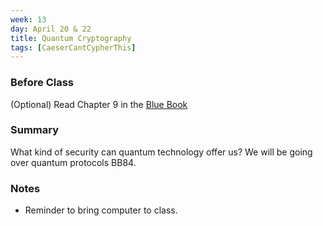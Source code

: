 ```yaml
---
week: 13
day: April 20 & 22
title: Quantum Cryptography
tags: [CaeserCantCypherThis]
---
```

### Before Class
(Optional) Read Chapter 9 in the [Blue Book](https://www.amazon.com/Quantum-Computing-Computer-Scientists-Yanofsky/dp/0521879965)

### Summary
What kind of security can quantum technology offer us? We will be going over quantum protocols BB84.

### Notes
- Reminder to bring computer to class.

